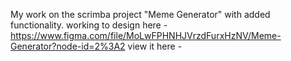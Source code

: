 My work on the scrimba project "Meme Generator" with added functionality. 
working to design here - https://www.figma.com/file/MoLwFPHNHJVrzdFurxHzNV/Meme-Generator?node-id=2%3A2
view it here - 